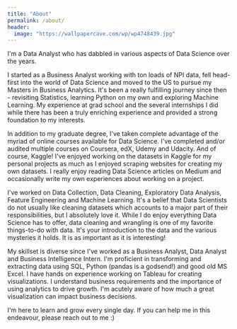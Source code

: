 ```yaml
---
title: "About"
permalink: /about/
header:
  image: "https://wallpapercave.com/wp/wp4748439.jpg"
---
```


I'm a Data Analyst who has dabbled in various aspects of Data Science over the years. 

I started as a Business Analyst working with ton loads of NPI data, fell head-first into the world of Data Science and moved to the US to pursue my Masters in Business Analytics.
It's been a really fulfilling journey since then - revisiting Statistics, learning Python on my own and exploring Machine Learning. My experience at grad school and the several internships I did while there has been a truly enriching experience and provided a strong foundation to my interests.

In addition to my graduate degree, I've taken complete advantage of the myriad of online courses available for Data Science. I've completed and/or audited multiple courses on Coursera, edX, Udemy and Udacity. And of course, Kaggle! I've enjoyed working on the datasets in Kaggle for my personal projects as much as I enjoyed scraping websites for creating my own datasets. I really enjoy reading Data Science articles on Medium and occasionally write my own experiences about working on a project. 

I've worked on Data Collection, Data Cleaning, Exploratory Data Analysis, Feature Engineering and Machine Learning. It's a belief that Data Scientists do not usually like cleaning datasets which accounts to a major part of their responsibilities, but I absolutely love it. While I do enjoy everything Data Science has to offer, data cleaning and wrangling is one of my favorite things-to-do with data. It's your introduction to the data and the various mysteries it holds. It is as important as it is interesting! 

My skillset is diverse since I've worked as a Business Analyst, Data Analyst and Business Intelligence Intern. I'm proficient in transforming and extracting data using SQL, Python (pandas is a godsend!) and good old MS Excel. I have hands on experience working on Tableau for creating visualizations. I understand business requirements and the importance of using analytics to drive growth. I'm acutely aware of how much a great visualization can impact business decisions. 

I'm here to learn and grow every single day. If you can help me in this endeavour, please reach out to me :)



